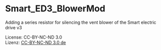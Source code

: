 # Smart_ED3_BlowerMod
Adding a series resistor for silencing the vent blower of the Smart electric drive v3

License: CC-BY-NC-ND 3.0  
Lizenz: [CC-BY-NC-ND 3.0 de](https://creativecommons.org/licenses/by-nc-nd/3.0/de/)
